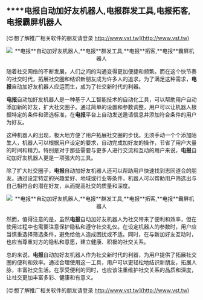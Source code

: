 ## ****电报**自动加好友机器人,**电报**群发工具,**电报**拓客,**电报**霸屏机器人**

[😍想了解推广相关软件的朋友请登录 http://www.vst.tw](http://www.vst.tw)

 <center><img src="https://vst.tw/MP4/tuiguang/png/7.png" alt="**电报**自动加好友机器人,**电报**群发工具,**电报**拓客,**电报**霸屏机器人"></center>

随着社交网络的不断发展，人们之间的沟通变得更加便捷和频繁。而在这个快节奏的社交时代，拓展社交圈和结识新朋友成为许多人的追求。为了满足这种需求，**电报**自动加好友机器人应运而生，成为了社交新时代的利器。

**电报**自动加好友机器人是一种基于人工智能技术的自动化工具，可以帮助用户自动添加新的好友，扩大社交圈子。通过简单的设置和参数调整，用户可以让机器人根据特定的条件和筛选标准，在**电报**平台上自动发送邀请信息并添加符合条件的用户为好友。

这种机器人的出现，极大地方便了用户拓展社交圈的步伐。无须手动一个个添加陌生人，机器人可以根据用户设定的要求，自动完成加好友的操作，节省了用户大量的时间和精力。特别是对于那些需要与更多人进行交流和互动的用户来说，**电报**自动加好友机器人更是一项强大的工具。

除了扩大社交圈子，**电报**自动加好友机器人还可以帮助用户快速找到志同道合的朋友。通过设定特定的兴趣爱好、地域或行业等条件，机器人可以帮助用户筛选出与自己相符合的潜在好友，从而提高社交的质量和深度。

 <center><img src="https://vst.tw/MP4/tuiguang/png/1.png" alt="**电报**自动加好友机器人,**电报**群发工具,**电报**拓客,**电报**霸屏机器人"></center>

然而，值得注意的是，虽然**电报**自动加好友机器人为社交带来了便利和效率，但在使用过程中也需要注意保护隐私和遵守社交礼仪。在设定机器人的参数时，用户应当慎重选择筛选条件，避免给他人造成困扰或不适。同时，在与新加好友互动时，也应当尊重对方的隐私和意愿，建立健康、积极的社交关系。

总的来说，**电报**自动加好友机器人作为社交新时代的利器，为用户提供了拓展社交圈的便利和效率。通过合理使用这一工具，用户可以更轻松地结识新朋友，拓展人脉，丰富社交生活。在享受便利的同时，也应该注重维护社交关系的品质和深度，让社交更加丰富多彩、健康和有意义。

[😍想了解推广相关软件的朋友请登录 http://www.vst.tw](http://www.vst.tw)



